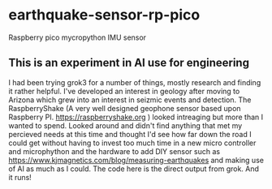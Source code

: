 # earthquake-sensor-rp-pico
Raspberry pico mycropython IMU sensor
## This is an experiment in AI use for engineering
I had been trying grok3 for a number of things, mostly research and finding it rather helpful. I've developed an interest in geology after moving to Arizona which grew into an interest in seizmic events and detection. The RaspberryShake (A very well designed geophone sensor based upon Raspberry PI. https://raspberryshake.org ) looked intreaging but more than I wanted to spend. Looked around and didn't find anything that met my percieved needs at this time and thought I'd see how far down the road I could get without having to invest too much time in a new micro controller and microphython and the hardware to add DIY sensor such as https://www.kjmagnetics.com/blog/measuring-earthquakes and making use of AI as much as I could.
The code here is the direct output from grok. And it runs!
